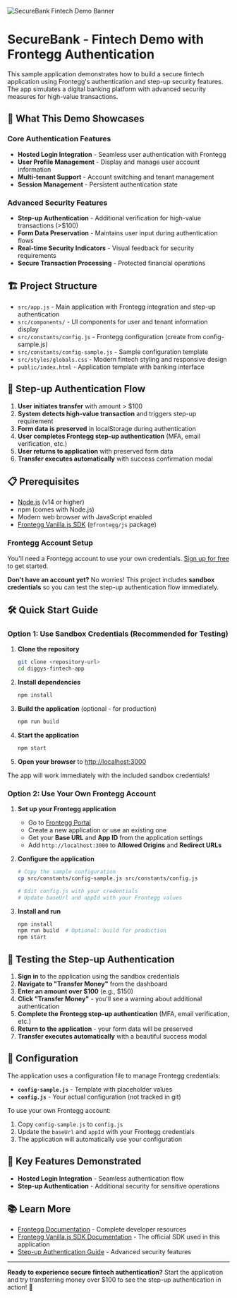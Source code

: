 ![SecureBank Fintech Demo Banner](/public/assets/js-banner.png)

# SecureBank - Fintech Demo with Frontegg Authentication

This sample application demonstrates how to build a secure fintech application using Frontegg's authentication and step-up security features. The app simulates a digital banking platform with advanced security measures for high-value transactions.

## 🏦 What This Demo Showcases

### **Core Authentication Features**
- **Hosted Login Integration** - Seamless user authentication with Frontegg
- **User Profile Management** - Display and manage user account information
- **Multi-tenant Support** - Account switching and tenant management
- **Session Management** - Persistent authentication state

### **Advanced Security Features**
- **Step-up Authentication** - Additional verification for high-value transactions (>$100)
- **Form Data Preservation** - Maintains user input during authentication flows
- **Real-time Security Indicators** - Visual feedback for security requirements
- **Secure Transaction Processing** - Protected financial operations


## 🏗️ Project Structure

- `src/app.js` - Main application with Frontegg integration and step-up authentication
- `src/components/` - UI components for user and tenant information display
- `src/constants/config.js` - Frontegg configuration (create from config-sample.js)
- `src/constants/config-sample.js` - Sample configuration template
- `src/styles/globals.css` - Modern fintech styling and responsive design
- `public/index.html` - Application template with banking interface

## 🚀 Step-up Authentication Flow

1. **User initiates transfer** with amount > $100
2. **System detects high-value transaction** and triggers step-up requirement
3. **Form data is preserved** in localStorage during authentication
4. **User completes Frontegg step-up authentication** (MFA, email verification, etc.)
5. **User returns to application** with preserved form data
6. **Transfer executes automatically** with success confirmation modal

## 📋 Prerequisites

- [Node.js](https://nodejs.org) (v14 or higher)
- npm (comes with Node.js)
- Modern web browser with JavaScript enabled
- [Frontegg Vanilla.js SDK](https://developers.frontegg.com/sdks/frontend/vanilla/hosted-login) (`@frontegg/js` package)

### Frontegg Account Setup

You'll need a Frontegg account to use your own credentials. [Sign up for free](https://portal.frontegg.com/oauth/account/sign-up) to get started.

**Don't have an account yet?** No worries! This project includes **sandbox credentials** so you can test the step-up authentication flow immediately.


## 🛠️ Quick Start Guide

### Option 1: Use Sandbox Credentials (Recommended for Testing)

1. **Clone the repository**
   ```bash
   git clone <repository-url>
   cd diggys-fintech-app
   ```

2. **Install dependencies**
   ```bash
   npm install
   ```

3. **Build the application** (optional - for production)
   ```bash
   npm run build
   ```

4. **Start the application**
   ```bash
   npm start
   ```

5. **Open your browser** to [http://localhost:3000](http://localhost:3000)

The app will work immediately with the included sandbox credentials!

### Option 2: Use Your Own Frontegg Account

1. **Set up your Frontegg application**
   - Go to [Frontegg Portal](https://portal.frontegg.com/)
   - Create a new application or use an existing one
   - Get your **Base URL** and **App ID** from the application settings
   - Add `http://localhost:3000` to **Allowed Origins** and **Redirect URLs**

2. **Configure the application**
   ```bash
   # Copy the sample configuration
   cp src/constants/config-sample.js src/constants/config.js
   
   # Edit config.js with your credentials
   # Update baseUrl and appId with your Frontegg values
   ```

3. **Install and run**
   ```bash
   npm install
   npm run build  # Optional: build for production
   npm start
   ```

## 🧪 Testing the Step-up Authentication

1. **Sign in** to the application using the sandbox credentials
2. **Navigate to "Transfer Money"** from the dashboard
3. **Enter an amount over $100** (e.g., $150)
4. **Click "Transfer Money"** - you'll see a warning about additional authentication
5. **Complete the Frontegg step-up authentication** (MFA, email verification, etc.)
6. **Return to the application** - your form data will be preserved
7. **Transfer executes automatically** with a beautiful success modal

## 🔧 Configuration

The application uses a configuration file to manage Frontegg credentials:

- **`config-sample.js`** - Template with placeholder values
- **`config.js`** - Your actual configuration (not tracked in git)

To use your own Frontegg account:
1. Copy `config-sample.js` to `config.js`
2. Update the `baseUrl` and `appId` with your Frontegg credentials
3. The application will automatically use your configuration

## 🎯 Key Features Demonstrated

- **Hosted Login Integration** - Seamless authentication flow
- **Step-up Authentication** - Additional security for sensitive operations

## 📚 Learn More


- [Frontegg Documentation](https://developers.frontegg.com/) - Complete developer resources
- [Frontegg Vanilla.js SDK Documentation](https://developers.frontegg.com/sdks/frontend/vanilla/hosted-login) - The official SDK used in this application
- [Step-up Authentication Guide](https://developers.frontegg.com/guides/step-up/intro) - Advanced security features

---

**Ready to experience secure fintech authentication?** Start the application and try transferring money over $100 to see the step-up authentication in action! 🚀
